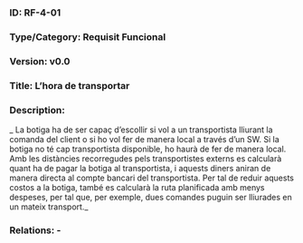 ### ID: RF-4-01
### Type/Category: Requisit Funcional
### Version: v0.0
### Title:  L’hora de transportar
### Description:
_ La botiga ha de ser capaç d’escollir si vol a un transportista lliurant la comanda del client o si ho vol fer de manera local a través d’un SW. Si la botiga no té cap transportista disponible, ho haurà de fer de manera local. Amb les distàncies recorregudes pels transportistes externs es calcularà quant ha de pagar la botiga al transportista, i aquests diners aniran de manera directa al compte bancari del transportista. Per tal de reduir aquests costos a la botiga, també es calcularà la ruta planificada amb menys despeses, per tal que, per exemple, dues comandes puguin ser lliurades en un mateix transport._
### Relations: -
